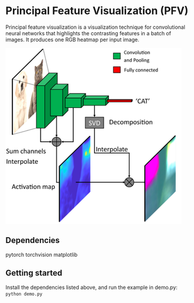 # Principal Feature Visualization (PFV) 
Principal feature visualization is a visualization technique for convolutional neural networks that highlights the contrasting features in a batch of images. It produces one RGB heatmap per input image.

<img src="docs/overview_fig.png" width="480">

## Dependencies
pytorch
torchvision
matplotlib

## Getting started
Install the dependencies listed above, and run the example in demo.py: `python demo.py`


